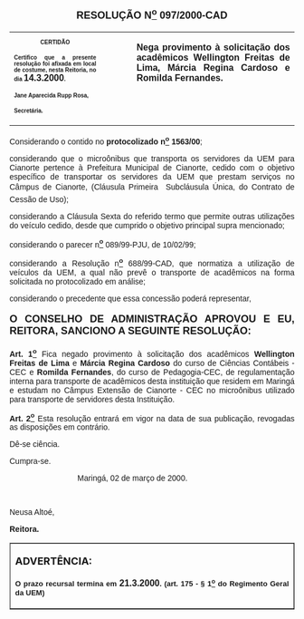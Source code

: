 <BODY>

<FONT FACE="Arial" SIZE=4><P ALIGN="CENTER"></P>
<B><P ALIGN="CENTER">RESOLU&Ccedil;&Atilde;O  N<U><SUP>o</U></SUP>  097/2000-CAD</P>
</B></FONT><FONT FACE="Arial"></FONT>
<TABLE CELLSPACING=0 BORDER=0 CELLPADDING=7 WIDTH=621>
<TR><TD WIDTH="32%" VALIGN="TOP">
<B><FONT FACE="Arial" SIZE=1><P ALIGN="CENTER">CERTID&Atilde;O</P>
<P ALIGN="JUSTIFY">   Certifico que a presente resolu&ccedil;&atilde;o foi afixada em local de costume, nesta Reitoria, no dia </FONT><FONT FACE="Arial">14.3.2000</FONT><FONT FACE="Arial" SIZE=1>.</P>
<P ALIGN="JUSTIFY"></P>
<P ALIGN="JUSTIFY">Jane Aparecida Rupp Rosa,</P>
<P ALIGN="JUSTIFY">Secret&aacute;ria.</B></FONT></TD>
<TD WIDTH="11%" VALIGN="TOP">&nbsp;</TD>
<TD WIDTH="58%" VALIGN="TOP">
<B><FONT FACE="Arial"><P ALIGN="JUSTIFY">Nega provimento &agrave; solicita&ccedil;&atilde;o dos acad&ecirc;micos Wellington Freitas de Lima, M&aacute;rcia Regina Cardoso e Romilda Fernandes.</B></FONT></TD>
</TR>
</TABLE>

<FONT FACE="Arial"><P ALIGN="JUSTIFY"></P>
<P ALIGN="JUSTIFY">&#9;Considerando o contido no <B>protocolizado n<U><SUP>o</U></SUP> 1563/00</B>;</P>
<P ALIGN="JUSTIFY">&#9;considerando que o micro&ocirc;nibus que transporta os servidores da UEM para Cianorte pertence &agrave; Prefeitura Municipal de Cianorte, cedido com o objetivo espec&iacute;fico de transportar os servidores da UEM que prestam servi&ccedil;os no C&acirc;mpus de Cianorte, (Cl&aacute;usula Primeira  Subcl&aacute;usula &Uacute;nica, do Contrato de Cess&atilde;o de Uso);</P>
<P ALIGN="JUSTIFY">&#9;considerando a Cl&aacute;usula Sexta do referido termo que permite outras utiliza&ccedil;&otilde;es do ve&iacute;culo cedido, desde que cumprido o objetivo principal supra mencionado; </P>
<P ALIGN="JUSTIFY">&#9;considerando o parecer n<B><U><SUP>o</B></U></SUP> 089/99-PJU, de 10/02/99;</P>
<P ALIGN="JUSTIFY">&#9;considerando a Resolu&ccedil;&atilde;o n<B><U><SUP>o</B></U></SUP> 688/99-CAD, que normatiza a utiliza&ccedil;&atilde;o de ve&iacute;culos da UEM, a qual n&atilde;o prev&ecirc; o transporte de acad&ecirc;micos na forma solicitada no protocolizado em an&aacute;lise;</P>
<P ALIGN="JUSTIFY">&#9;considerando o precedente que essa concess&atilde;o poder&aacute; representar,  </P>
<P ALIGN="JUSTIFY"></P>
</FONT><B><FONT FACE="Arial" SIZE=4><P ALIGN="JUSTIFY">O CONSELHO DE ADMINISTRA&Ccedil;&Atilde;O APROVOU E EU, REITORA, SANCIONO A SEGUINTE RESOLU&Ccedil;&Atilde;O:</P>
</B></FONT><FONT FACE="Arial">
<B><P ALIGN="JUSTIFY">Art. 1<U><SUP>o</B></U></SUP> Fica negado provimento &agrave; solicita&ccedil;&atilde;o dos acad&ecirc;micos <B>Wellington Freitas de Lima </B>e<B> M&aacute;rcia Regina Cardoso</B> do curso de Ci&ecirc;ncias Cont&aacute;beis - CEC e <B>Romilda Fernandes</B>, do curso de Pedagogia-CEC, de regulamenta&ccedil;&atilde;o interna para transporte de acad&ecirc;micos desta institui&ccedil;&atilde;o que residem em Maring&aacute; e estudam no C&acirc;mpus Extens&atilde;o de Cianorte - CEC no micro&ocirc;nibus utilizado para transporte de servidores desta Institui&ccedil;&atilde;o.</P>
<B><P ALIGN="JUSTIFY">&#9;Art. 2<U><SUP>o</B></U></SUP> Esta resolu&ccedil;&atilde;o entrar&aacute; em vigor na data de sua publica&ccedil;&atilde;o, revogadas as disposi&ccedil;&otilde;es em contr&aacute;rio.</P>
<P ALIGN="JUSTIFY">&#9;D&ecirc;-se ci&ecirc;ncia.</P>
<P ALIGN="JUSTIFY">&#9;Cumpra-se.</P>
<P ALIGN="JUSTIFY"></P><DIR>
<DIR>
<DIR>

<P ALIGN="JUSTIFY">&#9;&#9;&#9;Maring&aacute;, 02 de mar&ccedil;o de 2000.</P>
<P ALIGN="JUSTIFY"></P>
<P ALIGN="JUSTIFY">&nbsp;</P></DIR>
</DIR>
</DIR>

<P ALIGN="JUSTIFY">   &#9;&#9;&#9;&#9;Neusa Alto&eacute;,</P>
<P ALIGN="JUSTIFY">&#9;&#9;&#9;&#9;<B>Reitora.</P>
<P ALIGN="JUSTIFY"></P></B></FONT>
<TABLE BORDER CELLSPACING=1 CELLPADDING=4 WIDTH=212>
<TR><TD VALIGN="TOP">
<B><FONT SIZE=4><P> ADVERT&Ecirc;NCIA:</P>
</FONT><FONT FACE="Arial" SIZE=2><P ALIGN="JUSTIFY">O prazo recursal termina em </FONT><FONT FACE="Arial">21.3.2000</FONT><FONT FACE="Arial" SIZE=2>. (art. 175 - § 1<U><SUP>o</U></SUP> do Regimento Geral da UEM)</B></FONT></TD>
</TR>
</TABLE>

<FONT SIZE=2></FONT></BODY>
